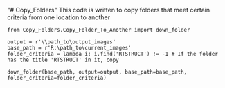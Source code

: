 "# Copy_Folders" 
This code is written to copy folders that meet certain criteria from one location to another


    from Copy_Folders.Copy_Folder_To_Another import down_folder
    
    output = r'\\path_to\output_images'
    base_path = r'R:\path_to\current_images'
    folder_criteria = lambda i: i.find('RTSTRUCT') != -1 # If the folder has the title 'RTSTRUCT' in it, copy
    
    down_folder(base_path, output=output, base_path=base_path, folder_criteria=folder_criteria)
